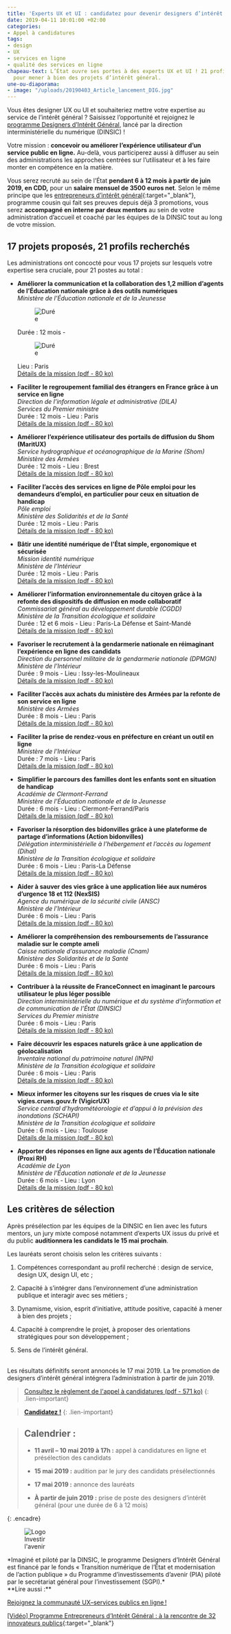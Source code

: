 ```yaml
---
title: 'Experts UX et UI : candidatez pour devenir designers d’intérêt général !'
date: 2019-04-11 10:01:00 +02:00
categories:
- Appel à candidatures
tags:
- design
- UX
- services en ligne
- qualité des services en ligne
chapeau-text: L’État ouvre ses portes à des experts UX et UI ! 21 profils sont recherchés
  pour mener à bien des projets d’intérêt général.
une-ou-diaporama:
- image: "/uploads/20190403_Article_lancement_DIG.jpg"
---
```


Vous êtes designer UX ou UI et souhaiteriez mettre votre expertise au service de l’intérêt général ? Saisissez l’opportunité et rejoignez le [programme Designers d’Intérêt Général](https://www.numerique.gouv.fr/actualites/lancement-designers-interet-general-administrations-proposez-vos-projets-ux-design/), lancé par la direction interministérielle du numérique (DINSIC) !

Votre mission : **concevoir ou améliorer l’expérience utilisateur d’un service public en ligne.** Au-delà, vous participerez aussi à diffuser au sein des administrations les approches centrées sur l’utilisateur et à les faire monter en compétence en la matière.

Vous serez recruté au sein de l’État **pendant 6 à 12 mois à partir de juin 2019, en CDD,** pour un **salaire mensuel de 3500 euros net**. Selon le même principe que les [entrepreneurs d’intérêt général](https://entrepreneur-interet-general.etalab.gouv.fr/ "entrepreneurs d’intérêt général"){:target="_blank"}, programme cousin qui fait ses preuves depuis déjà 3 promotions, vous serez **accompagné en interne par deux mentors** au sein de votre administration d’accueil et coaché par les équipes de la DINSIC tout au long de votre mission.

## 17 projets proposés, 21 profils recherchés

Les administrations ont concocté pour vous 17 projets sur lesquels votre expertise sera cruciale, pour 21 postes au total :

* **Améliorer la communication et la collaboration des 1,2 million d’agents de l’Éducation nationale grâce à des outils numériques**
<br>*Ministère de l’Éducation nationale et de la Jeunesse*
<br><figure class='image-left' style='width: 10%;'><img src="/uploads/calendar.png" alt="Durée"/></figure>
Durée : 12 mois  -  <figure class='image-left' style='width: 10%;'><img src="/uploads/calendar.png" alt="Durée"/></figure>
Lieu : Paris
<br>[Détails de la mission (pdf - 80 ko)](/uploads/designers-interet-general_outils-numeriques-education-nationale.pdf)

* **Faciliter le regroupement familial des étrangers en France grâce à un service en ligne**
<br>*Direction de l’information légale et administrative (DILA)*
<br>*Services du Premier ministre*
<br>Durée : 12 mois  -  Lieu : Paris
<br>[Détails de la mission (pdf - 80 ko)](/uploads/designers-interet-general_regroupement-familial.pdf)

* **Améliorer l’expérience utilisateur des portails de diffusion du Shom (MaritUX)**
<br>*Service hydrographique et océanographique de la Marine (Shom)*
<br>*Ministère des Armées*
<br>Durée : 12 mois  -  Lieu : Brest
<br>[Détails de la mission (pdf - 80 ko)](/uploads/designers-interet-general_maritUX.pdf)

* **Faciliter l’accès des services en ligne de Pôle emploi pour les demandeurs d’emploi, en particulier pour ceux en situation de handicap**
<br>*Pôle emploi*
<br>*Ministère des Solidarités et de la Santé*
<br>Durée : 12 mois  -  Lieu : Paris
<br>[Détails de la mission (pdf - 80 ko)](/uploads/designers-interet-general_pole-emploi.pdf)

* **Bâtir une identité numérique de l'État simple, ergonomique et sécurisée**
<br>*Mission identité numérique*
<br>*Ministère de l’Intérieur*
<br>Durée : 12 mois  -  Lieu : Paris
<br>[Détails de la mission (pdf - 80 ko)](/uploads/designers-interet-general_identite-numerique.pdf)

* **Améliorer l’information environnementale du citoyen grâce à la refonte des dispositifs de diffusion en mode collaboratif**
<br>*Commissariat général au développement durable (CGDD)*
<br>*Ministère de la Transition écologique et solidaire*
<br>Durée : 12 et 6 mois  -  Lieu : Paris-La Défense et Saint-Mandé
<br>[Détails de la mission (pdf - 80 ko)](/uploads/designers-interet-general_information-environnementale.pdf)

* **Favoriser le recrutement à la gendarmerie nationale en réimaginant l’expérience en ligne des candidats**
<br>*Direction du personnel militaire de la gendarmerie nationale (DPMGN)*
<br>*Ministère de l’Intérieur*
<br>Durée : 9 mois  -  Lieu : Issy-les-Moulineaux
<br>[Détails de la mission (pdf - 80 ko)](/uploads/designers-interet-general_recrutement-gendarmerie-nationale.pdf)

* **Faciliter l’accès aux achats du ministère des Armées par la refonte de son service en ligne**
<br>*Ministère des Armées*
<br>Durée : 8 mois  -  Lieu : Paris
<br>[Détails de la mission (pdf - 80 ko)](/uploads/designers-interet-general_achats-ministere-armees.pdf)

* **Faciliter la prise de rendez-vous en préfecture en créant un outil en ligne**
<br>*Ministère de l’Intérieur*
<br>Durée : 7 mois  -  Lieu : Paris
<br>[Détails de la mission (pdf - 80 ko)](/uploads/designers-interet-general_rendez-vous-prefecture.pdf)

* **Simplifier le parcours des familles dont les enfants sont en situation de handicap**
<br>*Académie de Clermont-Ferrand*
<br>*Ministère de l’Éducation nationale et de la Jeunesse*
<br>Durée : 6 mois  -  Lieu : Clermont-Ferrand/Paris
<br>[Détails de la mission (pdf - 80 ko)](/uploads/designers-interet-general_parcours-familles-handicap.pdf)

* **Favoriser la résorption des bidonvilles grâce à une plateforme de partage d’informations (Action bidonvilles)**
<br>*Délégation interministérielle à l’hébergement et l’accès au logement (Dihal)*
<br>*Ministère de la Transition écologique et solidaire*
<br>Durée : 6 mois  -  Lieu : Paris-La Défense
<br>[Détails de la mission (pdf - 80 ko)](/uploads/designers-interet-general_action-bidonvilles.pdf)

* **Aider à sauver des vies grâce à une application liée aux numéros d’urgence 18 et 112 (NexSIS)**
<br>*Agence du numérique de la sécurité civile (ANSC)*
<br>*Ministère de l’Intérieur*
<br>Durée : 6 mois  -  Lieu : Paris
<br>[Détails de la mission (pdf - 80 ko)](/uploads/designers-interet-general_nexsis.pdf)

* **Améliorer la compréhension des remboursements de l’assurance maladie sur le compte ameli**
<br>*Caisse nationale d’assurance maladie (Cnam)*
<br>*Ministère des Solidarités et de la Santé*
<br>Durée : 6 mois  -  Lieu : Paris
<br>[Détails de la mission (pdf - 80 ko)](/uploads/designers-interet-general_ameli.pdf)

* **Contribuer à la réussite de FranceConnect en imaginant le parcours utilisateur le plus léger possible**
<br>*Direction interministérielle du numérique et du système d’information et de communication de l’État (DINSIC)*
<br>*Services du Premier ministre*
<br>Durée : 6 mois  -  Lieu : Paris
<br>[Détails de la mission (pdf - 80 ko)](/uploads/designers-interet-general_franceconnect.pdf)

* **Faire découvrir les espaces naturels grâce à une application de géolocalisation**
<br>*Inventaire national du patrimoine naturel (INPN)*
<br>*Ministère de la Transition écologique et solidaire*
<br>Durée : 6 mois  -  Lieu : Paris
<br>[Détails de la mission (pdf - 80 ko)](/uploads/designers-interet-general_espaces-naturels.pdf)

* **Mieux informer les citoyens sur les risques de crues via le site vigies.crues.gouv.fr (VigicrUX)**
<br>*Service central d’hydrométéorologie et d’appui à la prévision des inondations (SCHAPI)*
<br>*Ministère de la Transition écologique et solidaire*
<br>Durée : 6 mois  -  Lieu : Toulouse
<br>[Détails de la mission (pdf - 80 ko)](/uploads/designers-interet-general_vigicrux.pdf)

* **Apporter des réponses en ligne aux agents de l’Éducation nationale (Proxi RH)**
<br>*Académie de Lyon*
<br>*Ministère de l’Éducation nationale et de la Jeunesse*
<br>Durée : 6 mois  -  Lieu : Lyon
<br>[Détails de la mission (pdf - 80 ko)](/uploads/designers-interet-general_proxi-rh.pdf)

## Les critères de sélection

Après présélection par les équipes de la DINSIC en lien avec les futurs mentors, un jury mixte composé notamment d’experts UX issus du privé et du public **auditionnera les candidats le 15 mai prochain**.

Les lauréats seront choisis selon les critères suivants :
1. Compétences correspondant au profil recherché : design de service, design UX, design UI, etc ;

2. Capacité à s’intégrer dans l’environnement d’une administration publique et interagir avec ses métiers ;

3. Dynamisme, vision, esprit d’initiative, attitude positive, capacité à mener à bien des projets ;

4. Capacité à comprendre le projet, à proposer des orientations stratégiques pour son développement ;

5. Sens de l’intérêt général.

<br>
Les résultats définitifs seront annoncés le 17 mai 2019. La 1re promotion de designers d’intérêt général intégrera l’administration à partir de juin 2019.

> [Consultez le règlement de l'appel à candidatures (pdf - 571 ko)](/uploads/designers-interet-general_reglement-candidature.pdf)
{: .lien-important}

> [**Candidatez !**](https://www.demarches-simplifiees.fr/commencer/candidature_designer_interet_general)
{: .lien-important}

> ## Calendrier :
> 
> * **11 avril – 10 mai 2019 à 17h :** appel à candidatures en ligne et présélection des candidats
> 
> * **15 mai 2019 :** audition par le jury des candidats présélectionnés
> 
> * **17 mai 2019 :** annonce des lauréats
> 
> * **À partir de juin 2019 :** prise de poste des designers d’intérêt général (pour une durée de 6 à 12 mois)
> 
{: .encadre}

<figure class='image-left' style='width: 15%;'><img src="/uploads/logo_investirlavenir_rvb.png" alt="Logo Investir l'avenir"/></figure>
*Imaginé et piloté par la DINSIC, le programme Designers d’Intérêt Général est financé par le fonds « Transition numérique de l’État et modernisation de l’action publique » du Programme d’investissements d’avenir (PIA) piloté par le secrétariat général pour l’investissement (SGPI).*


<br>
**Lire aussi :**

[Rejoignez la communauté UX–services publics en ligne !](https://www.numerique.gouv.fr/actualites/rejoignez-la-communaute-ux-services-publics-en-ligne/ "Rejoignez la communauté UX–services publics en ligne !")

[[Vidéo] Programme Entrepreneurs d’Intérêt Général : à la rencontre de 32 innovateurs publics](https://www.etalab.gouv.fr/videoprogramme-entrepreneurs-dinteret-general-a-la-rencontre-de-32-innovateurs-publics "Vidéo - Programme Entrepreneurs d’Intérêt Général : à la rencontre de 32 innovateurs publics - Nouvelle fenêtre"){:target="_blank"}